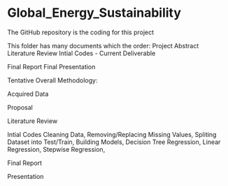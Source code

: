 # Global_Energy_Sustainability
The GitHub repository is the coding for this project 

This folder has many documents which the order:
Project Abstract 
Literature Review 
Intial Codes - Current Deliverable

Final Report 
Final Presentation


Tentative Overall Methodology:

Acquired Data

Proposal 
	
Literature Review
		
Intial Codes
	Cleaning Data,
        Removing/Replacing Missing Values, 
        Spliting Dataset into Test/Train,
       Building Models,
        Decision Tree Regression,
        Linear Regression,
        Stepwise Regression,
            
Final Report 
              
Presentation 
